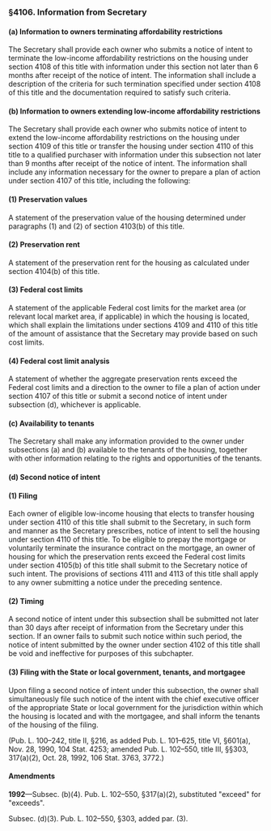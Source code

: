 ### §4106. Information from Secretary ###

#### (a) Information to owners terminating affordability restrictions ####

The Secretary shall provide each owner who submits a notice of intent to terminate the low-income affordability restrictions on the housing under section 4108 of this title with information under this section not later than 6 months after receipt of the notice of intent. The information shall include a description of the criteria for such termination specified under section 4108 of this title and the documentation required to satisfy such criteria.

#### (b) Information to owners extending low-income affordability restrictions ####

The Secretary shall provide each owner who submits notice of intent to extend the low-income affordability restrictions on the housing under section 4109 of this title or transfer the housing under section 4110 of this title to a qualified purchaser with information under this subsection not later than 9 months after receipt of the notice of intent. The information shall include any information necessary for the owner to prepare a plan of action under section 4107 of this title, including the following:

#### (1) Preservation values ####

A statement of the preservation value of the housing determined under paragraphs (1) and (2) of section 4103(b) of this title.

#### (2) Preservation rent ####

A statement of the preservation rent for the housing as calculated under section 4104(b) of this title.

#### (3) Federal cost limits ####

A statement of the applicable Federal cost limits for the market area (or relevant local market area, if applicable) in which the housing is located, which shall explain the limitations under sections 4109 and 4110 of this title of the amount of assistance that the Secretary may provide based on such cost limits.

#### (4) Federal cost limit analysis ####

A statement of whether the aggregate preservation rents exceed the Federal cost limits and a direction to the owner to file a plan of action under section 4107 of this title or submit a second notice of intent under subsection (d), whichever is applicable.

#### (c) Availability to tenants ####

The Secretary shall make any information provided to the owner under subsections (a) and (b) available to the tenants of the housing, together with other information relating to the rights and opportunities of the tenants.

#### (d) Second notice of intent ####

#### (1) Filing ####

Each owner of eligible low-income housing that elects to transfer housing under section 4110 of this title shall submit to the Secretary, in such form and manner as the Secretary prescribes, notice of intent to sell the housing under section 4110 of this title. To be eligible to prepay the mortgage or voluntarily terminate the insurance contract on the mortgage, an owner of housing for which the preservation rents exceed the Federal cost limits under section 4105(b) of this title shall submit to the Secretary notice of such intent. The provisions of sections 4111 and 4113 of this title shall apply to any owner submitting a notice under the preceding sentence.

#### (2) Timing ####

A second notice of intent under this subsection shall be submitted not later than 30 days after receipt of information from the Secretary under this section. If an owner fails to submit such notice within such period, the notice of intent submitted by the owner under section 4102 of this title shall be void and ineffective for purposes of this subchapter.

#### (3) Filing with the State or local government, tenants, and mortgagee ####

Upon filing a second notice of intent under this subsection, the owner shall simultaneously file such notice of the intent with the chief executive officer of the appropriate State or local government for the jurisdiction within which the housing is located and with the mortgagee, and shall inform the tenants of the housing of the filing.

(Pub. L. 100–242, title II, §216, as added Pub. L. 101–625, title VI, §601(a), Nov. 28, 1990, 104 Stat. 4253; amended Pub. L. 102–550, title III, §§303, 317(a)(2), Oct. 28, 1992, 106 Stat. 3763, 3772.)

#### Amendments ####

**1992**—Subsec. (b)(4). Pub. L. 102–550, §317(a)(2), substituted "exceed" for "exceeds".

Subsec. (d)(3). Pub. L. 102–550, §303, added par. (3).